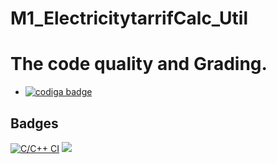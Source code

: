 # M1_ElectricitytarrifCalc_Util
# The code quality and Grading.
* <a href="https://app.codiga.io/public/user/github/vishnuvardhanputta">
   <img src="https://api.codiga.io/public/badge/user/github/vishnuvardhanputta?style=light" alt="codiga badge" />
</a>

## Badges


[![C/C++ CI](https://github.com/vishnuvardhanputta/M1_ElectricitytarrifCalc_Util/actions/workflows/Static_check.yml/badge.svg)](https://github.com/vishnuvardhanputta/M1_ElectricitytarrifCalc_Util/actions/workflows/Static_check.yml)
<a href="https://www.codacy.com/gh/vishnuvardhanputta/M1_ElectricitytarrifCalc_Util/dashboard?utm_source=github.com&amp;utm_medium=referral&amp;utm_content=vishnuvardhanputta/M1_ElectricitytarrifCalc_Util&amp;utm_campaign=Badge_Grade"><img src="https://app.codacy.com/project/badge/Grade/509dc8131a1b41989de52a3d73287b5a"/></a>
 
